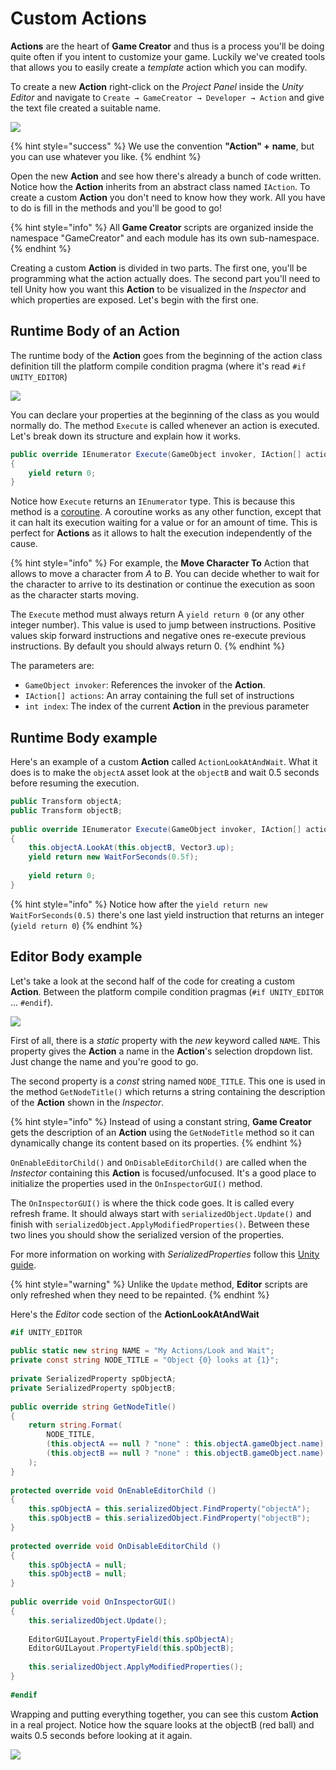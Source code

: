 # Custom Actions

**Actions** are the heart of **Game Creator** and thus is a process you'll be doing quite often if you intent to customize your game. Luckily we've created tools that allows you to easily create a _template_ action which you can modify.

To create a new **Action** right-click on the _Project Panel_ inside the _Unity Editor_ and navigate to `Create → GameCreator → Developer → Action` and give the text file created a suitable name.

![](../../../.gitbook/assets/api-create-action.jpg)

{% hint style="success" %}
We use the convention **"Action" +** **name**, but you can use whatever you like.
{% endhint %}

Open the new **Action** and see how there's already a bunch of code written. Notice how the **Action** inherits from an abstract class named `IAction`. To create a custom **Action** you don't need to know how they work. All you have to do is fill in the methods and you'll be good to go!

{% hint style="info" %}
All **Game Creator** scripts are organized inside the namespace "GameCreator" and each module has its own sub-namespace.
{% endhint %}

Creating a custom **Action** is divided in two parts. The first one, you'll be programming what the action actually does. The second part you'll need to tell Unity how you want this **Action** to be visualized in the _Inspector_ and which properties are exposed. Let's begin with the first one.

## Runtime Body of an Action

The runtime body of the **Action** goes from the beginning of the action class definition till the platform compile condition pragma \(where it's read `#if UNITY_EDITOR`\)

![](../../../.gitbook/assets/api-action-runtime.jpg)

You can declare your properties at the beginning of the class as you would normally do. The method `Execute` is called whenever an action is executed. Let's break down its structure and explain how it works.

```csharp
public override IEnumerator Execute(GameObject invoker, IAction[] actions, int index)
{
    yield return 0;
}
```

Notice how `Execute` returns an `IEnumerator` type. This is because this method is a [coroutine](https://docs.unity3d.com/Manual/Coroutines.html). A coroutine works as any other function, except that it can halt its execution waiting for a value or for an amount of time. This is perfect for **Actions** as it allows to halt the execution independently of the cause.

{% hint style="info" %}
For example, the **Move Character To** Action that allows to move a character from _A_ to _B_. You can decide whether to wait for the character to arrive to its destination or continue the execution as soon as the character starts moving.

The `Execute` method must always return A `yield return 0` \(or any other integer number\). This value is used to jump between instructions. Positive values skip forward instructions and negative ones re-execute previous instructions. By default you should always return 0.
{% endhint %}

The parameters are:

* `GameObject invoker`: References the invoker of the **Action**.
* `IAction[] actions`: An array containing the full set of instructions
* `int index`: The index of the current **Action** in the previous parameter

## Runtime Body example

Here's an example of a custom **Action** called `ActionLookAtAndWait`. What it does is to make the `objectA` asset look at the `objectB` and wait 0.5 seconds before resuming the execution.

```csharp
public Transform objectA;
public Transform objectB;
​
public override IEnumerator Execute(GameObject invoker, IAction[] actions, int index)
{
    this.objectA.LookAt(this.objectB, Vector3.up);
    yield return new WaitForSeconds(0.5f);
​
    yield return 0;
}
```

{% hint style="info" %}
Notice how after the `yield return new WaitForSeconds(0.5)` there's one last yield instruction that returns an integer \(`yield return 0`\)
{% endhint %}

## Editor Body example

Let's take a look at the second half of the code for creating a custom **Action**. Between the platform compile condition pragmas \(`#if UNITY_EDITOR` ... `#endif`\).

![](../../../.gitbook/assets/api-action-editor.jpg)

First of all, there is a _static_ property with the _new_ keyword called `NAME`. This property gives the **Action** a name in the **Action**'s selection dropdown list. Just change the name and you're good to go.

The second property is a _const_ string named `NODE_TITLE`. This one is used in the method `GetNodeTitle()` which returns a string containing the description of the **Action** shown in the _Inspector_.

{% hint style="info" %}
Instead of using a constant string, **Game Creator** gets the description of an **Action** using the `GetNodeTitle` method so it can dynamically change its content based on its properties.
{% endhint %}

`OnEnableEditorChild()` and `OnDisableEditorChild()` are called when the _Instector_ containing this **Action** is focused/unfocused. It's a good place to initialize the properties used in the `OnInspectorGUI()` method.

The `OnInspectorGUI()` is where the thick code goes. It is called every refresh frame. It should always start with `serializedObject.Update()` and finish with `serializedObject.ApplyModifiedProperties()`. Between these two lines you should show the serialized version of the properties.

For more information on working with _SerializedProperties_ follow this [Unity guide](https://docs.unity3d.com/Manual/editor-CustomEditors.html).

{% hint style="warning" %}
Unlike the `Update` method, **Editor** scripts are only refreshed when they need to be repainted.
{% endhint %}

Here's the _Editor_ code section of the **ActionLookAtAndWait**

```csharp
#if UNITY_EDITOR
​
public static new string NAME = "My Actions/Look and Wait";
private const string NODE_TITLE = "Object {0} looks at {1}";
​
private SerializedProperty spObjectA;
private SerializedProperty spObjectB;
​
public override string GetNodeTitle()
{
    return string.Format(
        NODE_TITLE,
        (this.objectA == null ? "none" : this.objectA.gameObject.name),
        (this.objectB == null ? "none" : this.objectB.gameObject.name)
    );
}
​
protected override void OnEnableEditorChild ()
{
    this.spObjectA = this.serializedObject.FindProperty("objectA");
    this.spObjectB = this.serializedObject.FindProperty("objectB");
}
​
protected override void OnDisableEditorChild ()
{
    this.spObjectA = null;
    this.spObjectB = null;
}
​
public override void OnInspectorGUI()
{
    this.serializedObject.Update();
​
    EditorGUILayout.PropertyField(this.spObjectA);
    EditorGUILayout.PropertyField(this.spObjectB);
​
    this.serializedObject.ApplyModifiedProperties();
}
​
#endif
```

Wrapping and putting everything together, you can see this custom **Action** in a real project. Notice how the square looks at the objectB \(red ball\) and waits 0.5 seconds before looking at it again.

![](../../../.gitbook/assets/actions-conditions.gif)

